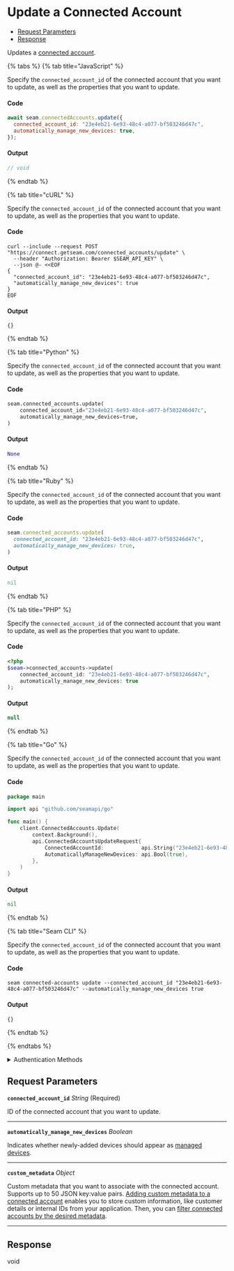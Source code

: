 # Update a Connected Account

- [Request Parameters](#request-parameters)
- [Response](#response)

Updates a [connected account](../../core-concepts/connected-accounts/README.md).


{% tabs %}
{% tab title="JavaScript" %}

Specify the `connected_account_id` of the connected account that you want to update, as well as the properties that you want to update.

#### Code

```javascript
await seam.connectedAccounts.update({
  connected_account_id: "23e4eb21-6e93-48c4-a077-bf503246d47c",
  automatically_manage_new_devices: true,
});
```

#### Output

```javascript
// void
```
{% endtab %}

{% tab title="cURL" %}

Specify the `connected_account_id` of the connected account that you want to update, as well as the properties that you want to update.

#### Code

```curl
curl --include --request POST "https://connect.getseam.com/connected_accounts/update" \
  --header "Authorization: Bearer $SEAM_API_KEY" \
  --json @- <<EOF
{
  "connected_account_id": "23e4eb21-6e93-48c4-a077-bf503246d47c",
  "automatically_manage_new_devices": true
}
EOF
```

#### Output

```curl
{}
```
{% endtab %}

{% tab title="Python" %}

Specify the `connected_account_id` of the connected account that you want to update, as well as the properties that you want to update.

#### Code

```python
seam.connected_accounts.update(
    connected_account_id="23e4eb21-6e93-48c4-a077-bf503246d47c",
    automatically_manage_new_devices=true,
)
```

#### Output

```python
None
```
{% endtab %}

{% tab title="Ruby" %}

Specify the `connected_account_id` of the connected account that you want to update, as well as the properties that you want to update.

#### Code

```ruby
seam.connected_accounts.update(
  connected_account_id: "23e4eb21-6e93-48c4-a077-bf503246d47c",
  automatically_manage_new_devices: true,
)
```

#### Output

```ruby
nil
```
{% endtab %}

{% tab title="PHP" %}

Specify the `connected_account_id` of the connected account that you want to update, as well as the properties that you want to update.

#### Code

```php
<?php
$seam->connected_accounts->update(
    connected_account_id: "23e4eb21-6e93-48c4-a077-bf503246d47c",
    automatically_manage_new_devices: true
);
```

#### Output

```php
null
```
{% endtab %}

{% tab title="Go" %}

Specify the `connected_account_id` of the connected account that you want to update, as well as the properties that you want to update.

#### Code

```go
package main

import api "github.com/seamapi/go"

func main() {
	client.ConnectedAccounts.Update(
		context.Background(),
		api.ConnectedAccountsUpdateRequest{
			ConnectedAccountId:            api.String("23e4eb21-6e93-48c4-a077-bf503246d47c"),
			AutomaticallyManageNewDevices: api.Bool(true),
		},
	)
}
```

#### Output

```go
nil
```
{% endtab %}

{% tab title="Seam CLI" %}

Specify the `connected_account_id` of the connected account that you want to update, as well as the properties that you want to update.

#### Code

```seam_cli
seam connected-accounts update --connected_account_id "23e4eb21-6e93-48c4-a077-bf503246d47c" --automatically_manage_new_devices true
```

#### Output

```seam_cli
{}
```
{% endtab %}

{% endtabs %}


<details>

<summary>Authentication Methods</summary>

- API key
- Personal access token
  <br>Must also include the `seam-workspace` header in the request.

To learn more, see [Authentication](https://docs.seam.co/latest/api/authentication).
</details>

## Request Parameters

**`connected_account_id`** *String* (Required)

ID of the connected account that you want to update.

---

**`automatically_manage_new_devices`** *Boolean*

Indicates whether newly-added devices should appear as [managed devices](../../core-concepts/devices/managed-and-unmanaged-devices.md).

---

**`custom_metadata`** *Object*

Custom metadata that you want to associate with the connected account. Supports up to 50 JSON key:value pairs. [Adding custom metadata to a connected account](../../core-concepts/connected-accounts/adding-custom-metadata-to-a-connected-account.md) enables you to store custom information, like customer details or internal IDs from your application. Then, you can [filter connected accounts by the desired metadata](../../core-concepts/connected-accounts/filtering-connected-accounts-by-custom-metadata.md).

---


## Response

void

